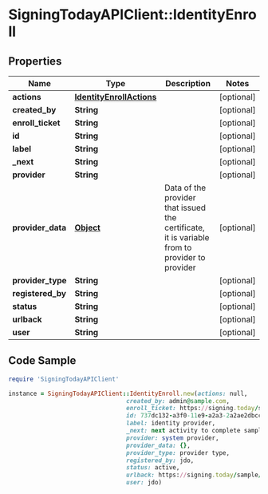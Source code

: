 # SigningTodayAPIClient::IdentityEnroll

## Properties

Name | Type | Description | Notes
------------ | ------------- | ------------- | -------------
**actions** | [**IdentityEnrollActions**](IdentityEnrollActions.md) |  | [optional] 
**created_by** | **String** |  | [optional] 
**enroll_ticket** | **String** |  | [optional] 
**id** | **String** |  | [optional] 
**label** | **String** |  | [optional] 
**_next** | **String** |  | [optional] 
**provider** | **String** |  | [optional] 
**provider_data** | [**Object**](.md) | Data of the provider that issued the certificate, it is variable from to provider to provider | [optional] 
**provider_type** | **String** |  | [optional] 
**registered_by** | **String** |  | [optional] 
**status** | **String** |  | [optional] 
**urlback** | **String** |  | [optional] 
**user** | **String** |  | [optional] 

## Code Sample

```ruby
require 'SigningTodayAPIClient'

instance = SigningTodayAPIClient::IdentityEnroll.new(actions: null,
                                 created_by: admin@sample.com,
                                 enroll_ticket: https://signing.today/sample/enroll-ticket,
                                 id: 737dc132-a3f0-11e9-a2a3-2a2ae2dbcce4,
                                 label: identity provider,
                                 _next: next activity to complete sample,
                                 provider: system provider,
                                 provider_data: {},
                                 provider_type: provider type,
                                 registered_by: jdo,
                                 status: active,
                                 urlback: https://signing.today/sample/home,
                                 user: jdo)
```


